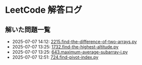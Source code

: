 # LeetCode 解答ログ

## 解いた問題一覧

<!-- log:start -->
- 2025-07-07 14:12: [2215.find-the-difference-of-two-arrays.py](problems/python/2215.find-the-difference-of-two-arrays.py)
- 2025-07-07 13:25: [1732.find-the-highest-altitude.py](problems/python/1732.find-the-highest-altitude.py)
- 2025-07-07 13:25: [643.maximum-average-subarray-i.py](problems/python/643.maximum-average-subarray-i.py)
- 2025-07-07 12:51: [724.find-pivot-index.py](problems/python/724.find-pivot-index.py)
<!-- log:end -->
